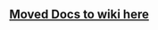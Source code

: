 ## [Moved Docs to wiki here](https://github.com/GluuFederation/tutorials/wiki/Inbound-identity-external-oauth2-provider-authentication-integration-with-Jans-server)